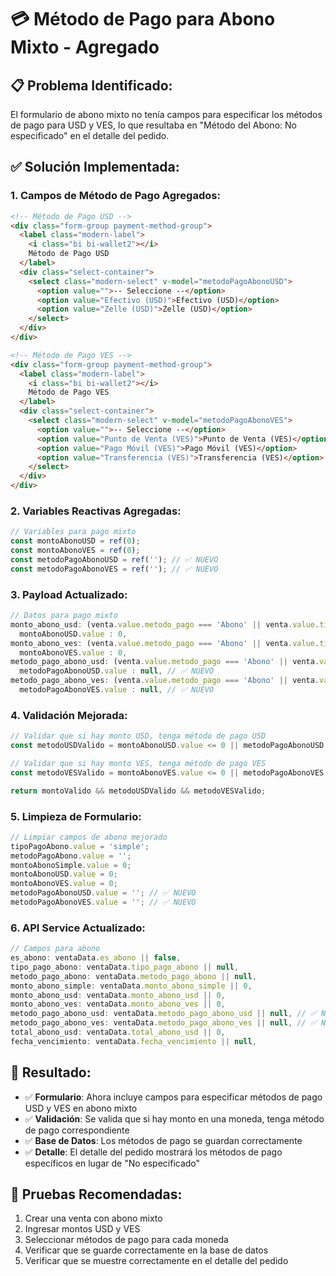 # 💳 Método de Pago para Abono Mixto - Agregado

## 📋 **Problema Identificado:**
El formulario de abono mixto no tenía campos para especificar los métodos de pago para USD y VES, lo que resultaba en "Método del Abono: No especificado" en el detalle del pedido.

## ✅ **Solución Implementada:**

### **1. Campos de Método de Pago Agregados:**
```html
<!-- Método de Pago USD -->
<div class="form-group payment-method-group">
  <label class="modern-label">
    <i class="bi bi-wallet2"></i>
    Método de Pago USD
  </label>
  <div class="select-container">
    <select class="modern-select" v-model="metodoPagoAbonoUSD">
      <option value="">-- Seleccione --</option>
      <option value="Efectivo (USD)">Efectivo (USD)</option>
      <option value="Zelle (USD)">Zelle (USD)</option>
    </select>
  </div>
</div>

<!-- Método de Pago VES -->
<div class="form-group payment-method-group">
  <label class="modern-label">
    <i class="bi bi-wallet2"></i>
    Método de Pago VES
  </label>
  <div class="select-container">
    <select class="modern-select" v-model="metodoPagoAbonoVES">
      <option value="">-- Seleccione --</option>
      <option value="Punto de Venta (VES)">Punto de Venta (VES)</option>
      <option value="Pago Móvil (VES)">Pago Móvil (VES)</option>
      <option value="Transferencia (VES)">Transferencia (VES)</option>
    </select>
  </div>
</div>
```

### **2. Variables Reactivas Agregadas:**
```javascript
// Variables para pago mixto
const montoAbonoUSD = ref(0);
const montoAbonoVES = ref(0);
const metodoPagoAbonoUSD = ref(''); // ✅ NUEVO
const metodoPagoAbonoVES = ref(''); // ✅ NUEVO
```

### **3. Payload Actualizado:**
```javascript
// Datos para pago mixto
monto_abono_usd: (venta.value.metodo_pago === 'Abono' || venta.value.tipo_pago === 'Abono') && tipoPagoAbono.value === 'mixto' ? 
  montoAbonoUSD.value : 0,
monto_abono_ves: (venta.value.metodo_pago === 'Abono' || venta.value.tipo_pago === 'Abono') && tipoPagoAbono.value === 'mixto' ? 
  montoAbonoVES.value : 0,
metodo_pago_abono_usd: (venta.value.metodo_pago === 'Abono' || venta.value.tipo_pago === 'Abono') && tipoPagoAbono.value === 'mixto' ? 
  metodoPagoAbonoUSD.value : null, // ✅ NUEVO
metodo_pago_abono_ves: (venta.value.metodo_pago === 'Abono' || venta.value.tipo_pago === 'Abono') && tipoPagoAbono.value === 'mixto' ? 
  metodoPagoAbonoVES.value : null, // ✅ NUEVO
```

### **4. Validación Mejorada:**
```javascript
// Validar que si hay monto USD, tenga método de pago USD
const metodoUSDValido = montoAbonoUSD.value <= 0 || metodoPagoAbonoUSD.value !== '';

// Validar que si hay monto VES, tenga método de pago VES
const metodoVESValido = montoAbonoVES.value <= 0 || metodoPagoAbonoVES.value !== '';

return montoValido && metodoUSDValido && metodoVESValido;
```

### **5. Limpieza de Formulario:**
```javascript
// Limpiar campos de abono mejorado
tipoPagoAbono.value = 'simple';
metodoPagoAbono.value = '';
montoAbonoSimple.value = 0;
montoAbonoUSD.value = 0;
montoAbonoVES.value = 0;
metodoPagoAbonoUSD.value = ''; // ✅ NUEVO
metodoPagoAbonoVES.value = ''; // ✅ NUEVO
```

### **6. API Service Actualizado:**
```javascript
// Campos para abono
es_abono: ventaData.es_abono || false,
tipo_pago_abono: ventaData.tipo_pago_abono || null,
metodo_pago_abono: ventaData.metodo_pago_abono || null,
monto_abono_simple: ventaData.monto_abono_simple || 0,
monto_abono_usd: ventaData.monto_abono_usd || 0,
monto_abono_ves: ventaData.monto_abono_ves || 0,
metodo_pago_abono_usd: ventaData.metodo_pago_abono_usd || null, // ✅ NUEVO
metodo_pago_abono_ves: ventaData.metodo_pago_abono_ves || null, // ✅ NUEVO
total_abono_usd: ventaData.total_abono_usd || 0,
fecha_vencimiento: ventaData.fecha_vencimiento || null,
```

## 🎯 **Resultado:**
- ✅ **Formulario**: Ahora incluye campos para especificar métodos de pago USD y VES en abono mixto
- ✅ **Validación**: Se valida que si hay monto en una moneda, tenga método de pago correspondiente
- ✅ **Base de Datos**: Los métodos de pago se guardan correctamente
- ✅ **Detalle**: El detalle del pedido mostrará los métodos de pago específicos en lugar de "No especificado"

## 🧪 **Pruebas Recomendadas:**
1. Crear una venta con abono mixto
2. Ingresar montos USD y VES
3. Seleccionar métodos de pago para cada moneda
4. Verificar que se guarde correctamente en la base de datos
5. Verificar que se muestre correctamente en el detalle del pedido

